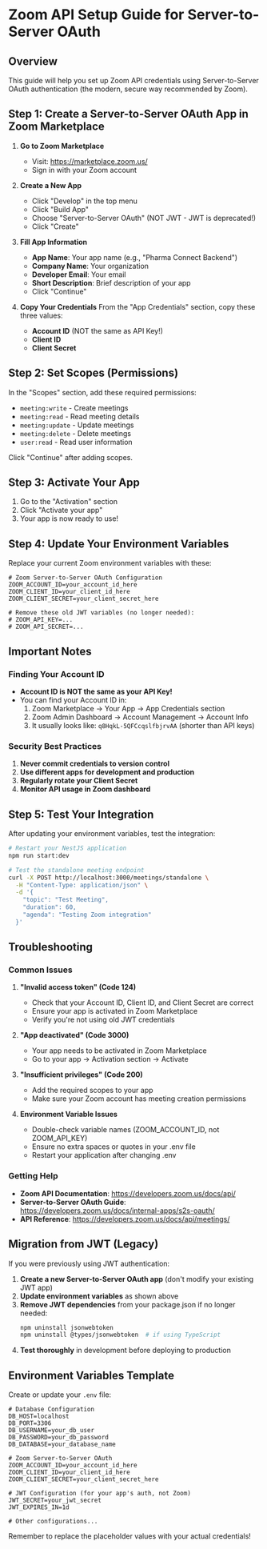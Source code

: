 # Zoom API Setup Guide for Server-to-Server OAuth

## Overview
This guide will help you set up Zoom API credentials using Server-to-Server OAuth authentication (the modern, secure way recommended by Zoom).

## Step 1: Create a Server-to-Server OAuth App in Zoom Marketplace

1. **Go to Zoom Marketplace**
   - Visit: https://marketplace.zoom.us/
   - Sign in with your Zoom account

2. **Create a New App**
   - Click "Develop" in the top menu
   - Click "Build App"
   - Choose "Server-to-Server OAuth" (NOT JWT - JWT is deprecated!)
   - Click "Create"

3. **Fill App Information**
   - **App Name**: Your app name (e.g., "Pharma Connect Backend")
   - **Company Name**: Your organization
   - **Developer Email**: Your email
   - **Short Description**: Brief description of your app
   - Click "Continue"

4. **Copy Your Credentials**
   From the "App Credentials" section, copy these three values:
   - **Account ID** (NOT the same as API Key!)
   - **Client ID** 
   - **Client Secret**

## Step 2: Set Scopes (Permissions)

In the "Scopes" section, add these required permissions:
- `meeting:write` - Create meetings
- `meeting:read` - Read meeting details
- `meeting:update` - Update meetings
- `meeting:delete` - Delete meetings
- `user:read` - Read user information

Click "Continue" after adding scopes.

## Step 3: Activate Your App

1. Go to the "Activation" section
2. Click "Activate your app"
3. Your app is now ready to use!

## Step 4: Update Your Environment Variables

Replace your current Zoom environment variables with these:

```env
# Zoom Server-to-Server OAuth Configuration
ZOOM_ACCOUNT_ID=your_account_id_here
ZOOM_CLIENT_ID=your_client_id_here  
ZOOM_CLIENT_SECRET=your_client_secret_here

# Remove these old JWT variables (no longer needed):
# ZOOM_API_KEY=...
# ZOOM_API_SECRET=...
```

## Important Notes

### Finding Your Account ID
- **Account ID is NOT the same as your API Key!**
- You can find your Account ID in:
  1. Zoom Marketplace → Your App → App Credentials section
  2. Zoom Admin Dashboard → Account Management → Account Info
  3. It usually looks like: `q8HqkL-5QFCcqslfbjrvAA` (shorter than API keys)

### Security Best Practices
1. **Never commit credentials to version control**
2. **Use different apps for development and production**
3. **Regularly rotate your Client Secret**
4. **Monitor API usage in Zoom dashboard**

## Step 5: Test Your Integration

After updating your environment variables, test the integration:

```bash
# Restart your NestJS application
npm run start:dev

# Test the standalone meeting endpoint
curl -X POST http://localhost:3000/meetings/standalone \
  -H "Content-Type: application/json" \
  -d '{
    "topic": "Test Meeting",
    "duration": 60,
    "agenda": "Testing Zoom integration"
  }'
```

## Troubleshooting

### Common Issues

1. **"Invalid access token" (Code 124)**
   - Check that your Account ID, Client ID, and Client Secret are correct
   - Ensure your app is activated in Zoom Marketplace
   - Verify you're not using old JWT credentials

2. **"App deactivated" (Code 3000)**
   - Your app needs to be activated in Zoom Marketplace
   - Go to your app → Activation section → Activate

3. **"Insufficient privileges" (Code 200)**
   - Add the required scopes to your app
   - Make sure your Zoom account has meeting creation permissions

4. **Environment Variable Issues**
   - Double-check variable names (ZOOM_ACCOUNT_ID, not ZOOM_API_KEY)
   - Ensure no extra spaces or quotes in your .env file
   - Restart your application after changing .env

### Getting Help

- **Zoom API Documentation**: https://developers.zoom.us/docs/api/
- **Server-to-Server OAuth Guide**: https://developers.zoom.us/docs/internal-apps/s2s-oauth/
- **API Reference**: https://developers.zoom.us/docs/api/meetings/

## Migration from JWT (Legacy)

If you were previously using JWT authentication:

1. **Create a new Server-to-Server OAuth app** (don't modify your existing JWT app)
2. **Update environment variables** as shown above
3. **Remove JWT dependencies** from your package.json if no longer needed:
   ```bash
   npm uninstall jsonwebtoken
   npm uninstall @types/jsonwebtoken  # if using TypeScript
   ```
4. **Test thoroughly** in development before deploying to production

## Environment Variables Template

Create or update your `.env` file:

```env
# Database Configuration
DB_HOST=localhost
DB_PORT=3306
DB_USERNAME=your_db_user
DB_PASSWORD=your_db_password
DB_DATABASE=your_database_name

# Zoom Server-to-Server OAuth
ZOOM_ACCOUNT_ID=your_account_id_here
ZOOM_CLIENT_ID=your_client_id_here
ZOOM_CLIENT_SECRET=your_client_secret_here

# JWT Configuration (for your app's auth, not Zoom)
JWT_SECRET=your_jwt_secret
JWT_EXPIRES_IN=1d

# Other configurations...
```

Remember to replace the placeholder values with your actual credentials!
